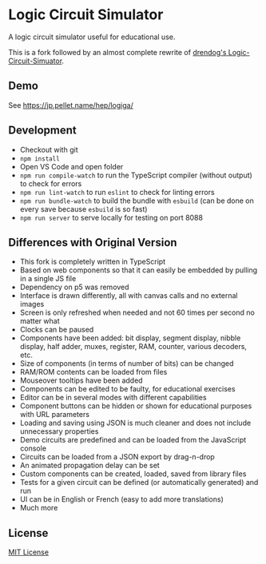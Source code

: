 # Logic Circuit Simulator

A logic circuit simulator useful for educational use.

This is a fork followed by an almost complete rewrite of [drendog's Logic-Circuit-Simuator](https://github.com/drendog/Logic-Circuit-Simulator).


## Demo

See <https://jp.pellet.name/hep/logiga/>


## Development

 * Checkout with git
 * `npm install`
 * Open VS Code and open folder
 * `npm run compile-watch` to run the TypeScript compiler (without output) to check for errors
 * `npm run lint-watch` to run `eslint` to check for linting errors
 * `npm run bundle-watch` to build the bundle with `esbuild` (can be done on every save because `esbuild` is so fast)
 * `npm run server` to serve locally for testing on port 8088


## Differences with Original Version

 * This fork is completely written in TypeScript
 * Based on web components so that it can easily be embedded by pulling in a single JS file
 * Dependency on p5 was removed
 * Interface is drawn differently, all with canvas calls and no external images
 * Screen is only refreshed when needed and not 60 times per second no matter what
 * Clocks can be paused
 * Components have been added: bit display, segment display, nibble display, half adder, muxes, register, RAM, counter, various decoders, etc.
 * Size of components (in terms of number of bits) can be changed
 * RAM/ROM contents can be loaded from files
 * Mouseover tooltips have been added
 * Components can be edited to be faulty, for educational exercises
 * Editor can be in several modes with different capabilities
 * Component buttons can be hidden or shown for educational purposes with URL parameters
 * Loading and saving using JSON is much cleaner and does not include unnecessary properties
 * Demo circuits are predefined and can be loaded from the JavaScript console
 * Circuits can be loaded from a JSON export by drag-n-drop
 * An animated propagation delay can be set
 * Custom components can be created, loaded, saved from library files
 * Tests for a given circuit can be defined (or automatically generated) and run
 * UI can be in English or French (easy to add more translations)
 * Much more


## License

[MIT License](https://choosealicense.com/licenses/mit/)
